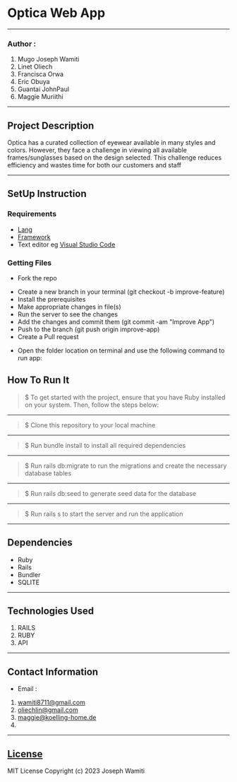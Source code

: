 # Optica Web App
*****
### Author :
1. Mugo Joseph Wamiti
2. Linet Oliech
3. Francisca Orwa
4. Eric Obuya
5. Guantai JohnPaul
6. Maggie Muriithi
****
## Project Description
Optica has a curated collection of eyewear available in many styles and colors. However, they face a challenge in viewing all available frames/sunglasses based on the design selected. This challenge reduces efficiency and wastes time for both our customers and staff
******

## SetUp Instruction
### Requirements
* [Lang](https://www.ruby-lang.org/en/)
* [Framework](https://rubyonrails.org/)
* Text editor eg [Visual Studio Code](https://code.visualstudio.com/download)


### Getting Files
* Fork the repo
- Create a new branch in your terminal (git checkout -b improve-feature)
- Install the prerequisites
- Make appropriate changes in file(s)
- Run the server to see the changes
- Add the changes and commit them (git commit -am "Improve App")
- Push to the branch (git push origin improve-app)
- Create a Pull request
* Open the folder location on terminal and use the following command to run app:

## How To Run It
>  $ To get started with the project, ensure that you have Ruby installed on your system. Then, follow the steps below:
*****
> $ Clone this repository to your local machine
*****
> $ Run bundle install to install all required dependencies
*****
> $ Run rails db:migrate to run the migrations and create the necessary database tables
*****
> $ Run rails db:seed to generate seed data for the database
*****
> $ Run rails s to start the server and run the application
*****
## Dependencies
- Ruby
- Rails
- Bundler
- SQLITE
*****
## Technologies Used
1. RAILS
2. RUBY
3. API
*****
## Contact Information
* Email : 
1. wamiti8711@gmail.com
2. oliechlin@gmail.com
3. maggie@koelling-home.de
4. 
*****
## [License](LICENSE)
MIT License
Copyright (c) 2023 Joseph Wamiti



